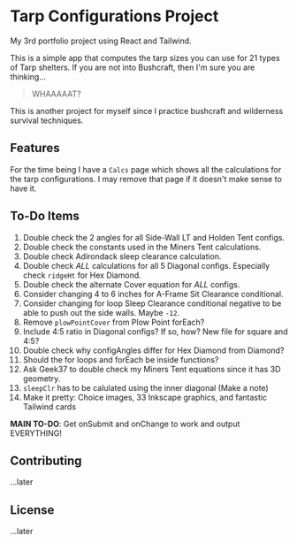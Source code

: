 # Tarp Configurations Project

My 3rd portfolio project using React and Tailwind.

This is a simple app that computes the tarp sizes you can use for 21 types of Tarp shelters. If you are not into Bushcraft, then I'm sure you are thinking...

> WHAAAAAT?

This is another project for myself since I practice bushcraft and wilderness survival techniques.

## Features

For the time being I have a `Calcs` page which shows all the calculations for the tarp configurations. I may remove that page if it doesn't make sense to have it.

## To-Do Items

1. Double check the 2 angles for all Side-Wall LT and Holden Tent configs.
1. Double check the constants used in the Miners Tent calculations.
1. Double check Adirondack sleep clearance calculation.
1. Double check _ALL_ calculations for all 5 Diagonal configs. Especially check `ridgeHt` for Hex Diamond.
1. Double check the alternate Cover equation for _ALL_ configs.
1. Consider changing 4 to 6 inches for A-Frame Sit Clearance conditional.
1. Consider changing for loop Sleep Clearance conditional negative to be able to push out the side walls. Maybe `-12`.
1. Remove `plowPointCover` from Plow Point forEach?
1. Include 4:5 ratio in Diagonal configs? If so, how? New file for square and 4:5?
1. Double check why configAngles differ for Hex Diamond from Diamond?
1. Should the for loops and forEach be inside functions?
1. Ask Geek37 to double check my Miners Tent equations since it has 3D geometry.
1. `sleepClr` has to be calulated using the inner diagonal (Make a note)
1. Make it pretty: Choice images, 33 Inkscape graphics, and fantastic Tailwind cards

**MAIN TO-DO**: Get onSubmit and onChange to work and output EVERYTHING!

## Contributing

...later

## License

...later
